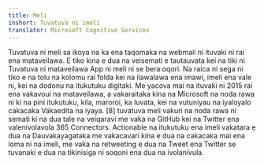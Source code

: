 ```yaml
---
title: Meli
inshort: Tuvatuva ni imeli
translator: Microsoft Cognitive Services
---
```


Tuvatuva ni meli sa ikoya na ka ena taqomaka na webmail ni ituvaki ni rai ena mataveilawa. E tiko kina e dua na veisemati e tautauvata kei na tiki ni Tuvatuva ni mataveilawa App ni meli ni se bera oqori. Na raica ni sega ni tiko e na tolu na kolomu rai folda kei na ilawalawa ena imawi, imeli ena vale ni, kei na dodonu na itukutuku digitaki. Me yacova mai na ituvaki ni 2015 rai ena vakavoui na mataveilawa, a vakaraitaka kina na Microsoft na noda rawa ni ki na pini itukutuku, kila, maroroi, ka luvata, kei na vutuniyau na iyaloyalo cakacaka Vakaedita na iyaya. [8] tuvatuva meli vakuri na noda rawa ni semati ki na dua tale na veiqaravi me vaka na GitHub kei na Twitter ena valenivolavola 365 Connectors. Actionable na itukutuku ena imeli vakatara e dua na Dauvakayagataka me vakacavari kina e dua na cakacaka mai ena loma ni na imeli, me vaka na retweeting e dua na Tweet ena Twitter se tuvanaki e dua na tikinisiga ni soqoni ena dua na ivolanivula. 






